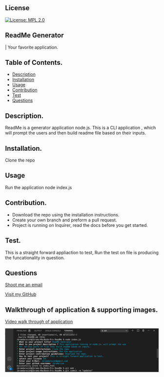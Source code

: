 
  ## License
  [![License: MPL 2.0](https://img.shields.io/badge/License-MPL%202.0-brightgreen.svg)](https://opensource.org/licenses/MPL-2.0)

  ## ReadMe Generator
  | Your favorite application.

  ## Table of Contents.
  - [Description](#Description)
  - [Installation](#Installation.)
  - [Usage](#Usage)
  - [Contribution](#Contribution)
  - [Test](#Test)
  - [Questions](#Questions)
   

  ## Description.
  ReadMe is a generator application node.js. This is a CLI application , which will prompt the users and then build readme file based on their inputs.

  ## Installation.
  Clone the repo

  ## Usage
  Run the application node index.js

  ## Contribution.
  * Download the repo using the installation instructions. 
  * Create your own branch and preform a pull request. 
  * Project is running on Inquirer, read the docs before you get started.


  ## Test.
  This is a straight forward appliaction to test, Run the test on file is producing the funcationality in question.


  ## Questions
  [Shoot me an email](mailto:ibramdarwish@gmail.com)
  
  [Visit my GitHub](https://github.com/ibramelias)


  ## Walkthrough of application & supporting images.
  [Video walk through of application](https://drive.google.com/file/d/1otyoE9UoWYwTOftSmAsZyuMHmjuddwWK/view?usp=sharing)

  ![](img/Screen%20Shot%202020-11-11%20at%208.17.26%20PM.png)

  